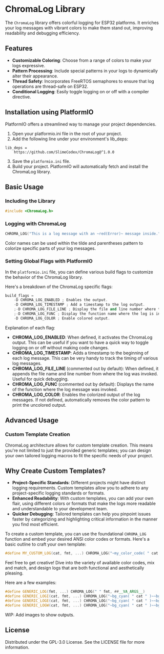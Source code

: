 # ChromaLog Library

The `ChromaLog` library offers colorful logging for ESP32 platforms. It enriches your log messages with vibrant colors to make them stand out, improving readability and debugging efficiency.

## Features

- **Customizable Coloring**: Choose from a range of colors to make your logs expressive.
- **Pattern Processing**: Include special patterns in your logs to dynamically alter their appearance.
- **Thread Safety**: Incorporates FreeRTOS semaphores to ensure that log operations are thread-safe on ESP32.
- **Conditional Logging**: Easily toggle logging on or off with a compiler directive.

## Installation using PlatformIO

PlatformIO offers a streamlined way to manage your project dependencies.

1. Open your platformio.ini file in the root of your project.
2. Add the following line under your environment's lib_deps:

```
lib_deps =
	https://github.com/SlimeCodex/ChromaLog@^1.0.0
```

3. Save the `platformio.ini` file.
4. Build your project. PlatformIO will automatically fetch and install the ChromaLog library.

## Basic Usage

### Including the Library

```cpp
#include <ChromaLog.h>
```

### Logging with ChromaLog

```cpp
CHROMA_LOG("This is a log message with an ~red(Error)~ message inside.");
```

Color names can be used within the tilde and parentheses pattern to colorize specific parts of your log messages.

### Setting Global Flags with PlatformIO

In the `platformio.ini` file, you can define various build flags to customize the behavior of the ChromaLog library.

Here's a breakdown of the ChromaLog specific flags:

```cpp
build_flags =
	-D CHROMA_LOG_ENABLED ; Enables the output.
	-D CHROMA_LOG_TIMESTAMP ; Add a timestamp to the log output.
	;-D CHROMA_LOG_FILE_LINE ; Display the file and line number where the log is invoked.
	;-D CHROMA_LOG_FUNC ; Display the function name where the log is invoked.
	-D CHROMA_LOG_COLOR ; Enable colored output.
```

Explanation of each flag:

- **CHROMA_LOG_ENABLED**: When defined, it activates the ChromaLog output. This can be useful if you want to have a quick way to toggle logging on or off without making code changes.
- **CHROMA_LOG_TIMESTAMP**: Adds a timestamp to the beginning of each log message. This can be very handy to track the timing of various log messages.
- **CHROMA_LOG_FILE_LINE** (commented out by default): When defined, it appends the file name and line number from where the log was invoked. Useful for quick debugging.
- **CHROMA_LOG_FUNC** (commented out by default): Displays the name of the function where the log message was invoked.
- **CHROMA_LOG_COLOR**: Enables the colorized output of the log messages. If not defined, automatically removes the color pattern to print the uncolored output.

## Advanced Usage

### Custom Template Creation

ChromaLog architecture allows for custom template creation. This means you're not limited to just the provided generic templates; you can design your own tailored logging macros to fit the specific needs of your project.

## Why Create Custom Templates?

- **Project-Specific Standards**: Different projects might have distinct logging requirements. Custom templates allow you to adhere to any project-specific logging standards or formats.
- **Enhanced Readability**: With custom templates, you can add your own flair, using different colors or formats that make the logs more readable and understandable to your development team.
- **Quicker Debugging**: Tailored templates can help you pinpoint issues faster by categorizing and highlighting critical information in the manner you find most efficient.

To create a custom template, you can use the foundational `CHROMA_LOG` function and embed your desired ANSI color codes or formats. Here's a basic outline to craft your own template:

```cpp
#define MY_CUSTOM_LOG(cat, fmt, ...) CHROMA_LOG("~my_color_code( " cat " )~ " fmt, ##__VA_ARGS__)
```

Feel free to get creative! Dive into the variety of available color codes, mix and match, and design logs that are both functional and aesthetically pleasing.

Here are a few examples:

```cpp
#define GENERIC_LOG(fmt, ...) CHROMA_LOG(" " fmt, ##__VA_ARGS__)
#define GENERIC_LOGI(cat, fmt, ...) CHROMA_LOG("~bg_cyan( " cat " )~~bg_blue( INFO )~ " fmt, ##__VA_ARGS__)
#define GENERIC_LOGE(cat, fmt, ...) CHROMA_LOG("~bg_cyan( " cat " )~~bg_red( ERROR )~ ~red(" fmt ")~", ##__VA_ARGS__)
#define GENERIC_LOGW(cat, fmt, ...) CHROMA_LOG("~bg_cyan( " cat " )~~bg_yellow( WARNING )~ ~yellow(" fmt ")~", ##__VA_ARGS__)
```

WIP: Add images to show outputs.

## License

Distributed under the GPL-3.0 License. See the LICENSE file for more information.